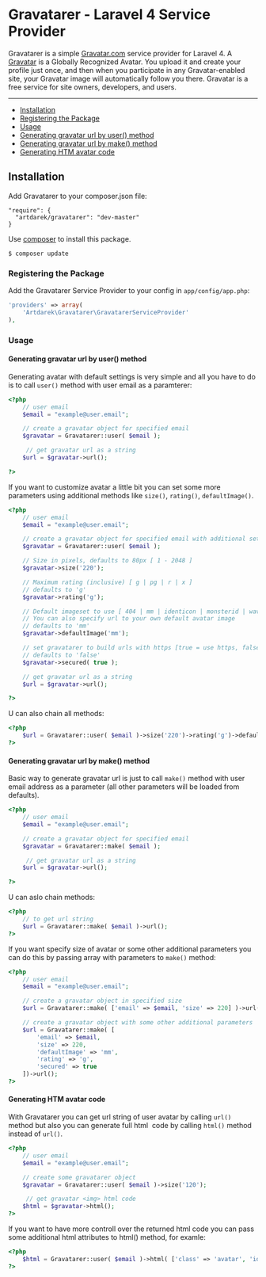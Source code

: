 # Gravatarer - Laravel 4 Service Provider
Gravatarer is a simple [Gravatar.com](http://gravatar.com/) service provider for Laravel 4.
A [Gravatar](http://gravatar.com/) is a Globally Recognized Avatar. You upload it and create
your profile just once, and then when you participate in any Gravatar-enabled site, your
Gravatar image will automatically follow you there. Gravatar is a free service for site
owners, developers, and users.

---

- [Installation](#installation)
- [Registering the Package](#registering-the-package)
- [Usage](#usage)
- [Generating gravatar url by user() method](#generating-gravatar-url-by-user-method)
- [Generating gravatar url by make() method](#generating-gravatar-url-by-make-method)
- [Generating HTM avatar code](#generating-htm-avatar-code)

## Installation

Add Gravatarer to your composer.json file:

```
"require": {
  "artdarek/gravatarer": "dev-master"
}
```

Use [composer](http://getcomposer.org) to install this package.

```
$ composer update
```

### Registering the Package

Add the Gravatarer Service Provider to your config in ``app/config/app.php``:

```php
'providers' => array(
	'Artdarek\Gravatarer\GravatarerServiceProvider'
),
```

### Usage


#### Generating gravatar url by user() method

Generating avatar with default settings is very simple and all you have to do is to call
``user()`` method with user email as a paramterer:

```php
<?php
	// user email
	$email = "example@user.email";

	// create a gravatar object for specified email
 	$gravatar = Gravatarer::user( $email );

	 // get gravatar url as a string
	$url = $gravatar->url();

?>
```

If you want to customize avatar a little bit you can set some more parameters using additional methods
like ``size()``, ``rating()``, ``defaultImage()``.

```php
<?php
	// user email
	$email = "example@user.email";

	// create a gravatar object for specified email with additional settings
 	$gravatar = Gravatarer::user( $email );

 	// Size in pixels, defaults to 80px [ 1 - 2048 ]
	$gravatar->size('220');

	// Maximum rating (inclusive) [ g | pg | r | x ]
	// defaults to 'g'
	$gravatar->rating('g');

	// Default imageset to use [ 404 | mm | identicon | monsterid | wavatar ]
	// You can also specify url to your own default avatar image
	// defaults to 'mm'
	$gravatar->defaultImage('mm');

    // set gravatarer to build urls with https [true = use https, false = ise http]
    // defaults to 'false'
    $gravatar->secured( true );

	// get gravatar url as a string
	$url = $gravatar->url();

?>
```

U can also chain all methods:

```php
<?php
 	$url = Gravatarer::user( $email )->size('220')->rating('g')->defaultImage('mm')->url();
?>
```


#### Generating gravatar url by make() method

Basic way to generate gravatar url is just to call ``make()`` method with
user email address as a parameter (all other parameters will be loaded from defaults).

```php
<?php
	// user email
	$email = "example@user.email";

	// create a gravatar object for specified email
 	$gravatar = Gravatarer::make( $email );

	 // get gravatar url as a string
	$url = $gravatar->url();

?>
```

U can aslo chain methods:

```php
<?php
	// to get url string
	$url = Gravatarer::make( $email )->url();
?>
```

If you want specify size of avatar or some other additional parameters you can do this
by passing array with parameters to ``make()`` method:

```php
<?php
	// user email
	$email = "example@user.email";

	// create a gravatar object in specified size
 	$url = Gravatarer::make( ['email' => $email, 'size' => 220] )->url();

	// create a gravatar object with some other additional parameters
 	$url = Gravatarer::make( [
 		'email' => $email,
 		'size' => 220,
 		'defaultImage' => 'mm',
 		'rating' => 'g',
 	    'secured' => true
 	])->url();
?>
```


#### Generating HTM avatar code

With Gravatarer you can get url string of user avatar by calling ``url()`` method
but also you can generate full html <img> code by calling ``html()`` method instead of ``url()``.

```php
<?php
	// user email
	$email = "example@user.email";

	// create some gravatarer object
 	$gravatar = Gravatarer::user( $email )->size('120');

	 // get gravatar <img> html code
	$html = $gravatar->html();
?>
```

If you want to have more controll over
the returned html code you can pass some additional html attributes to html() method, for examle:

```php
<?php
	$html = Gravatarer::user( $email )->html( ['class' => 'avatar', 'id' => 'user123' ] );
?>
```

